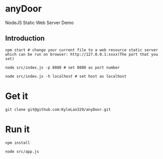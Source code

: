 # anyDoor
NodeJS Static Web Server Demo

## Introduction
```
npm start # change your current file to a web resource static server which can be run on browser: http://127.0.0.1:xxxx(The port that you set)

node src/index.js -p 8080 # set 8080 as port number

node src/index.js -h localhost # set host as localhost

```

# Get it
```
git clone git@github.com:KyleLan329/anyDoor.git
```

# Run it 
```
npm install

node src/app.js
```
